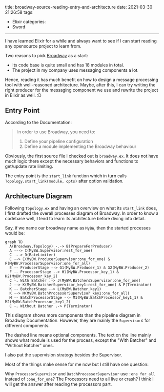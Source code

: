 title: broadway-source-reading-entry-and-architecture
date: 2021-03-30 21:26:58
tags:
  - Elixir
categories:
  - Sword
---

[Broadway]: https://hexdocs.pm/broadway/Broadway.html

I have learned Elixir for a while and always want to see if I can start reading any opensource project to learn from.  

Two reasons to pick [Broadway][] as a start:  

* Its code base is quite small and has 18 modules in total.  
* The project in my company uses messaging components a lot.  

Hence, reading it has much benefit on how to design a message processing tool with well-reasoned architecture.  Maybe, after this, I can try writing the right producer for the messaging component we use and rewrite the project in Elixir as well. :D


## Entry Point

According to the Documentation:

>In order to use Broadway, you need to:
>
>1. Define your pipeline configuration
>2. Define a module implementing the Broadway behaviour

Obviously, the first source file I checked out is `broadway.ex`.  It does not have much logic there except the necessary behaviors and functions to get/update rate limiting.

The entry point is the `start_link` function which in turn calls `Topology.start_link(module, opts)` after option validation.


## Architecture Diagram

Following `Topology.ex` and having an overview on what its `start_link` does, I first drafted the overall processes diagram of Broadway.  In order to know a codebase well, I tend to learn its architecture before diving into detail.  

Say, if we name our broadway name as `MyBW`, then the started processes would be:

```mermaid
graph TD
  A(Broadway.Topology) -.-> B(PrepareForProducer)
  A ---> C(MyBW.Supervisor:rest_for_one)
  C -.-> D(RateLimiter)
  C --> E(MyBW.ProducerSupervisor:one_for_one) & F(MyBW.ProcessorSupervisor:one_for_all)
  E -- ProducerStage --> G1(MyBW.Producer_1) & G2(MyBW.Producer_2)
  F -- ProcessorStage --> H1(MyBW.Processor_key_1) & H2(MyBW.Processor_key_2)
  C -. With Batcher .-> J(MyBW.BatchersSupervisor:one_for_one)
  J --> K(MyBW.BatcherSupervisor_key1:rest_for_one) & P(Terminator)
  K -- BatcherStage --> L(MyBW.Batcher_key1)
  K --> M(MyBW.BatchProcessorSupervisor_key1:one_for_all)
  M -- BatchProcessorStage --> M1(MyBW.BatchProcessor_key1_1) & M2(MyBW.BatchProcessor_key1_2)
  C -. Without Batcher .-> P(Terminator)
```

This diagram shows more components than the pipeline diagram in Broadway Documentation.  However, they are mainly the `Supervisor`s for different components.

The dashed line means optional components.  The text on the line mainly shows what module is used for the process, except the "With Batcher" and "Without Batcher" ones.

I also put the supervision strategy besides the Supervisor.

Most of the things make sense for me now but I still have one question:

Why `ProcessorSupervisor` and `BatchProcessorSupervisor` use `:one_for_all` instead of `:one_for_one`?  The Processors need to all live or crash?  I think I will get the answer after reading the processors part.

